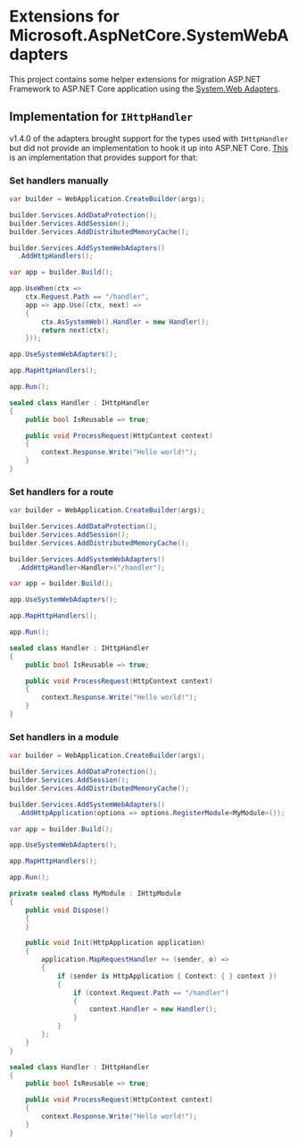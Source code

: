 # Extensions for Microsoft.AspNetCore.SystemWebAdapters

This project contains some helper extensions for migration ASP.NET Framework to ASP.NET Core application using the [System.Web Adapters](https://github.com/dotnet/systemweb-adapters).

## Implementation for `IHttpHandler`

v1.4.0 of the adapters brought support for the types used with `IHttpHandler` but did not provide an implementation to hook it up into ASP.NET Core. [This](./src/httphandlers) is an implementation that provides support for that:

### Set handlers manually

```csharp
var builder = WebApplication.CreateBuilder(args);

builder.Services.AddDataProtection();
builder.Services.AddSession();
builder.Services.AddDistributedMemoryCache();

builder.Services.AddSystemWebAdapters()
  .AddHttpHandlers();

var app = builder.Build();

app.UseWhen(ctx =>
    ctx.Request.Path == "/handler",
    app => app.Use((ctx, next) =>
    {
        ctx.AsSystemWeb().Handler = new Handler();
        return next(ctx);
    }));

app.UseSystemWebAdapters();

app.MapHttpHandlers();

app.Run();

sealed class Handler : IHttpHandler
{
    public bool IsReusable => true;

    public void ProcessRequest(HttpContext context)
    {
        context.Response.Write("Hello world!");
    }
}
```

### Set handlers for a route

```csharp
var builder = WebApplication.CreateBuilder(args);

builder.Services.AddDataProtection();
builder.Services.AddSession();
builder.Services.AddDistributedMemoryCache();

builder.Services.AddSystemWebAdapters()
  .AddHttpHandler<Handler>("/handler");

var app = builder.Build();

app.UseSystemWebAdapters();

app.MapHttpHandlers();

app.Run();

sealed class Handler : IHttpHandler
{
    public bool IsReusable => true;

    public void ProcessRequest(HttpContext context)
    {
        context.Response.Write("Hello world!");
    }
}
```

### Set handlers in a module

```csharp
var builder = WebApplication.CreateBuilder(args);

builder.Services.AddDataProtection();
builder.Services.AddSession();
builder.Services.AddDistributedMemoryCache();

builder.Services.AddSystemWebAdapters()
  .AddHttpApplication(options => options.RegisterModule<MyModule>());

var app = builder.Build();

app.UseSystemWebAdapters();

app.MapHttpHandlers();

app.Run();

private sealed class MyModule : IHttpModule
{
    public void Dispose()
    {
    }

    public void Init(HttpApplication application)
    {
        application.MapRequestHandler += (sender, o) =>
        {
            if (sender is HttpApplication { Context: { } context })
            {
                if (context.Request.Path == "/handler")
                {
                    context.Handler = new Handler();
                }
            }
        };
    }
}

sealed class Handler : IHttpHandler
{
    public bool IsReusable => true;

    public void ProcessRequest(HttpContext context)
    {
        context.Response.Write("Hello world!");
    }
}
```
